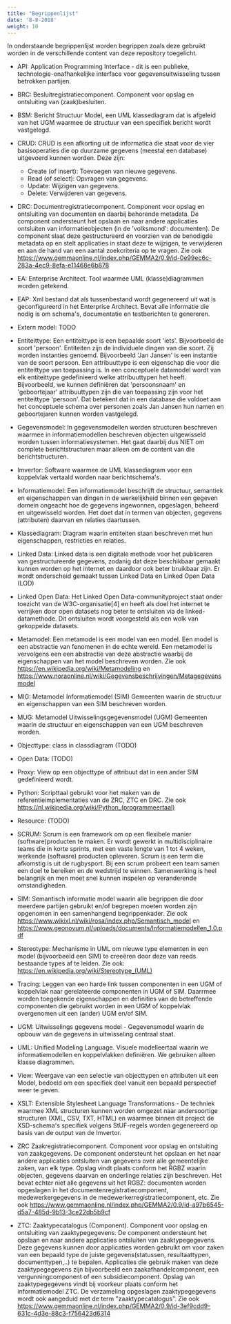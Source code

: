 ```yaml
---
title: "Begrippenlijst"
date: '8-8-2018'
weight: 10
---
```


In onderstaande begrippenlijst worden begrippen zoals deze gebruikt worden in de verschillende content van deze repository toegelicht.

- API: Application Programming Interface - dit is een publieke, technologie-onafhankelijke interface voor gegevensuitwisseling tussen betrokken partijen.
- BRC: Besluitregistratiecomponent. Component voor opslag en ontsluiting van (zaak)besluiten.
- BSM: Bericht Structuur Model, een UML klassediagram dat  is afgeleid van het UGM waarmee de structuur van een specifiek bericht wordt vastgelegd.
- CRUD: CRUD is een afkorting uit de informatica die staat voor de vier basisoperaties die op duurzame gegevens (meestal een database) uitgevoerd kunnen worden. Deze zijn:

    - Create (of insert): Toevoegen van nieuwe gegevens.
    - Read (of select): Opvragen van gegevens.
    - Update: Wijzigen van gegevens.
    - Delete: Verwijderen van gegevens.

- DRC: Documentregistratiecomponent. Component voor opslag en ontsluiting van documenten en daarbij behorende metadata. De component ondersteunt het opslaan en naar andere applicaties ontsluiten van informatieobjecten (in de 'volksmond': documenten). De component slaat deze gestructureerd en voorzien van de benodigde metadata op en stelt applicaties in staat deze te wijzigen, te verwijderen en aan de hand van een aantal zoekcriteria op te vragen. Zie ook https://www.gemmaonline.nl/index.php/GEMMA2/0.9/id-0e99ec6c-283a-4ec9-8efa-e11468e6b878
- EA: Enterprise Architect. Tool waarmee UML (klasse)diagrammen worden getekend.
- EAP: Xml bestand dat als tussenbestand wordt gegenereerd uit wat is geconfigureerd in het Enterprise Architect. Bevat alle informatie die nodig is om schema's, documentatie en testberichten te genereren.
- Extern model: TODO
- Entiteittype: Een entiteittype is een bepaalde soort 'iets'. Bijvoorbeeld de soort 'persoon'. Entiteiten zijn de individuele dingen van die soort. Zij worden instanties genoemd. Bijvoorbeeld 'Jan Jansen' is een instantie van de soort persoon. Een attribuuttype is een eigenschap die voor die entiteittype van toepassing is. In een conceptuele datamodel wordt van elk entiteittype gedefinieerd welke attribuuttypen het heeft. Bijvoorbeeld, we kunnen definiëren dat 'persoonsnaam' en 'geboortejaar' attribuuttypen zijn die van toepassing zijn voor het entiteittype 'persoon'. Dat betekent dat in een database die voldoet aan het conceptuele schema over personen zoals Jan Jansen hun namen en geboortejaren kunnen worden vastgelegd. 
- Gegevensmodel: In gegevensmodellen worden structuren beschreven waarmee in informatiemodellen beschreven objecten uitgewisseld worden tussen informatiesystemen. Het gaat daarbij dus NIET om complete berichtstructuren maar alleen om de content van die berichtstructuren.
- Imvertor: Software waarmee de UML klassediagram voor een koppelvlak vertaald worden naar berichtschema's.
- Informatiemodel: Een informatiemodel beschrijft de structuur, semantiek en eigenschappen van dingen in de werkelijkheid binnen een gegeven domein ongeacht hoe de gegevens ingewonnen, opgeslagen, beheerd en uitgewisseld worden. Het doet dat in termen van objecten, gegevens (attributen) daarvan en relaties daartussen.
- Klassediagram: Diagram waarin entiteiten staan beschreven met hun eigenschappen, restricties en relaties.
- Linked Data: Linked data is een digitale methode voor het publiceren van gestructureerde gegevens, zodanig dat deze beschikbaar gemaakt kunnen worden op het internet en daardoor ook beter bruikbaar zijn. Er wordt onderscheid gemaakt tussen Linked Data en Linked Open Data (LOD)
- Linked Open Data: Het Linked Open Data-communityproject staat onder toezicht van de W3C-organisatie[4] en heeft als doel het internet te verrijken door open datasets nog beter te ontsluiten via de linked-datamethode. Dit ontsluiten wordt voorgesteld als een wolk van gekoppelde datasets.
- Metamodel: Een metamodel is een model van een model. Een model is een abstractie van fenomenen in de echte wereld. Een metamodel is vervolgens een een abstractie van deze abstractie waarbij de eigenschappen van het model beschreven worden. Zie ook https://en.wikipedia.org/wiki/Metamodeling en https://www.noraonline.nl/wiki/Gegevensbeschrijvingen/Metagegevensmodel
- MIG: Metamodel Informatiemodel (SIM) Gemeenten waarin de structuur en eigenschappen van een SIM beschreven worden.
- MUG: Metamodel Uitwisselingsgegevensmodel (UGM) Gemeenten waarin de structuur en eigenschappen van een UGM beschreven worden.
- Objecttype: class in classdiagram (TODO)
- Open Data: (TODO)
- Proxy: View op een objecttype of attribuut dat in een ander SIM gedefinieerd wordt.
- Python: Scripttaal gebruikt voor het maken van de referentieimplementaties van de ZRC, ZTC en DRC. Zie ook https://nl.wikipedia.org/wiki/Python_(programmeertaal)
- Resource: (TODO)
- SCRUM: Scrum is een framework om op een flexibele manier (software)producten te maken. Er wordt gewerkt in multidisciplinaire teams die in korte sprints, met een vaste lengte van 1 tot 4 weken, werkende (software) producten opleveren. Scrum is een term die afkomstig is uit de rugbysport. Bij een scrum probeert een team samen een doel te bereiken en de wedstrijd te winnen. Samenwerking is heel belangrijk en men moet snel kunnen inspelen op veranderende omstandigheden.
- SIM: Semantisch informatie model waarin alle begrippen die door meerdere partijen gebruikt en/of begrepen moeten worden zijn opgenomen in een samenhangend begrippenkader. Zie ook https://www.wikixl.nl/wiki/rosa/index.php/Semantisch_model en https://www.geonovum.nl/uploads/documents/Informatiemodellen_1.0.pdf
- Stereotype: Mechanisme in UML om nieuwe type elementen in een model (bijvoorbeeld een SIM) te creeëren door deze van reeds bestaande types af te leiden. Zie ook: https://en.wikipedia.org/wiki/Stereotype_(UML)
- Tracing: Leggen van een harde link tussen componenten in een UGM of koppelvlak naar gerelateerde componenten in UGM of SIM. Daarrmee worden toegekende eigenschappen en definities van de betreffende componenten die gebruikt worden in een UGM of koppelvlak overgenomen uit een (ander) UGM en/of SIM.
- UGM: Uitwisselings gegevens model - Gegevensmodel waarin de opbouw van de gegevens in uitwisseling centraal staat.
- UML: Unified Modeling Language. Visuele modelleertaal waarin we informatiemodellen en koppelvlakken definiëren. We gebruiken alleen klasse diagrammen.
- View: Weergave van een selectie van objecttypen en attributen uit een Model, bedoeld om een specifiek deel vanuit een bepaald perspectief weer te geven.
- XSLT: Extensible Stylesheet Language Transformations - De techniek waarmee XML structuren kunnen worden omgezet naar andersoortige structuren (XML, CSV, TXT, HTML) en waarmee binnen dit project de XSD-schema's specifiek volgens StUF-regels worden gegenereerd op basis van de output van de Imvertor.
- ZRC Zaakregistratiecomponent. Component voor opslag en ontsluiting van zaakgegevens. De component ondersteunt het opslaan en het naar andere applicaties ontsluiten van gegevens over alle gemeentelijke zaken, van elk type. Opslag vindt plaats conform het RGBZ waarin objecten, gegevens daarvan en onderlinge relaties zijn beschreven. Het bevat echter niet alle gegevens uit het RGBZ: documenten worden opgeslagen in het documentenregistratiecomponent, medewerkergegevens in de medewerkerregistratiecomponent, etc. Zie ook https://www.gemmaonline.nl/index.php/GEMMA2/0.9/id-a97b6545-d5a7-485d-9b13-3ce22db5b9cf
- ZTC: Zaaktypecatalogus (Component). Component voor opslag en ontsluiting van zaaktypegegevens. De component ondersteunt het opslaan en naar andere applicaties ontsluiten van zaaktypegegevens. Deze gegevens kunnen door applicaties worden gebruikt om voor zaken van een bepaald type de juiste gegevens(statussen, resultaattypen, documenttypen,..) te bepalen. Applicaties die gebruik maken van deze zaaktypegegevens zijn bijvoorbeeld een zaakafhandelcomponent, een vergunningcomponent of een subsidiecomponent. Opslag van zaaktypegegevens vindt bij voorkeur plaats conform het informatiemodel ZTC. De verzameling opgeslagen zaaktypegegevens wordt ook aangeduid met de term "zaaktypecatalogus". Zie ook https://www.gemmaonline.nl/index.php/GEMMA2/0.9/id-3ef9cdd9-631c-4d3e-88c3-f756423d6314

